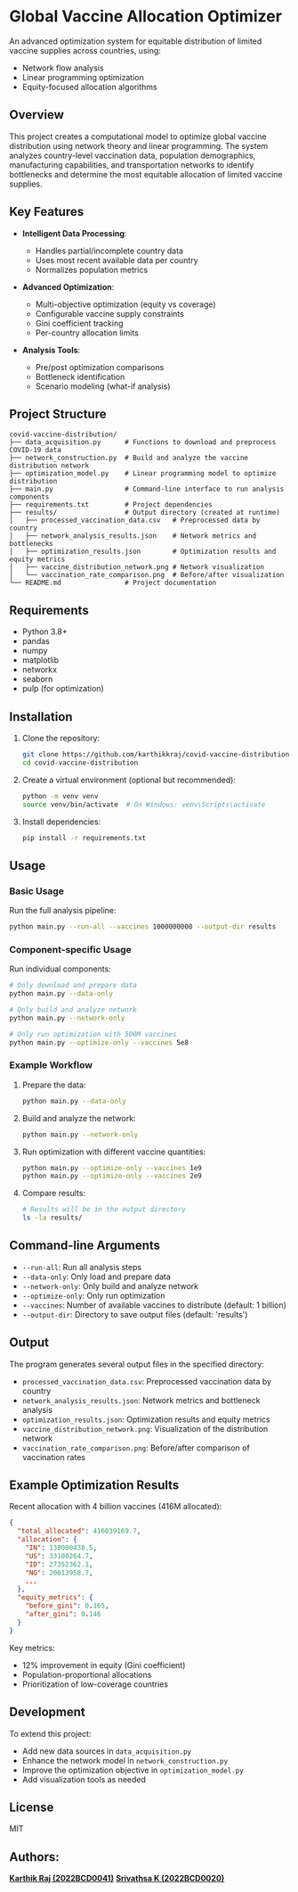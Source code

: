 # Global Vaccine Allocation Optimizer

An advanced optimization system for equitable distribution of limited vaccine supplies across countries, using:
- Network flow analysis
- Linear programming optimization
- Equity-focused allocation algorithms

## Overview

This project creates a computational model to optimize global vaccine distribution using network theory and linear programming. The system analyzes country-level vaccination data, population demographics, manufacturing capabilities, and transportation networks to identify bottlenecks and determine the most equitable allocation of limited vaccine supplies.

## Key Features

- **Intelligent Data Processing**: 
  - Handles partial/incomplete country data
  - Uses most recent available data per country
  - Normalizes population metrics

- **Advanced Optimization**:
  - Multi-objective optimization (equity vs coverage)
  - Configurable vaccine supply constraints
  - Gini coefficient tracking
  - Per-country allocation limits

- **Analysis Tools**:
  - Pre/post optimization comparisons
  - Bottleneck identification
  - Scenario modeling (what-if analysis)

## Project Structure

```
covid-vaccine-distribution/
├── data_acquisition.py      # Functions to download and preprocess COVID-19 data
├── network_construction.py  # Build and analyze the vaccine distribution network
├── optimization_model.py    # Linear programming model to optimize distribution
├── main.py                  # Command-line interface to run analysis components
├── requirements.txt         # Project dependencies
├── results/                 # Output directory (created at runtime)
│   ├── processed_vaccination_data.csv   # Preprocessed data by country
│   ├── network_analysis_results.json    # Network metrics and bottlenecks
│   ├── optimization_results.json        # Optimization results and equity metrics
│   ├── vaccine_distribution_network.png # Network visualization
│   └── vaccination_rate_comparison.png  # Before/after visualization
└── README.md                # Project documentation
```

## Requirements

- Python 3.8+
- pandas
- numpy
- matplotlib
- networkx
- seaborn
- pulp (for optimization)

## Installation

1. Clone the repository:
   ```bash
   git clone https://github.com/karthikkraj/covid-vaccine-distribution.git
   cd covid-vaccine-distribution
   ```

2. Create a virtual environment (optional but recommended):
   ```bash
   python -m venv venv
   source venv/bin/activate  # On Windows: venv\Scripts\activate
   ```

3. Install dependencies:
   ```bash
   pip install -r requirements.txt
   ```

## Usage

### Basic Usage

Run the full analysis pipeline:

```bash
python main.py --run-all --vaccines 1000000000 --output-dir results
```

### Component-specific Usage

Run individual components:

```bash
# Only download and prepare data
python main.py --data-only

# Only build and analyze network
python main.py --network-only

# Only run optimization with 500M vaccines
python main.py --optimize-only --vaccines 5e8
```

### Example Workflow

1. Prepare the data:
   ```bash
   python main.py --data-only
   ```

2. Build and analyze the network:
   ```bash
   python main.py --network-only
   ```

3. Run optimization with different vaccine quantities:
   ```bash
   python main.py --optimize-only --vaccines 1e9
   python main.py --optimize-only --vaccines 2e9
   ```

4. Compare results:
   ```bash
   # Results will be in the output directory
   ls -la results/
   ```

## Command-line Arguments

- `--run-all`: Run all analysis steps
- `--data-only`: Only load and prepare data
- `--network-only`: Only build and analyze network
- `--optimize-only`: Only run optimization
- `--vaccines`: Number of available vaccines to distribute (default: 1 billion)
- `--output-dir`: Directory to save output files (default: 'results')

## Output

The program generates several output files in the specified directory:

- `processed_vaccination_data.csv`: Preprocessed vaccination data by country
- `network_analysis_results.json`: Network metrics and bottleneck analysis
- `optimization_results.json`: Optimization results and equity metrics
- `vaccine_distribution_network.png`: Visualization of the distribution network
- `vaccination_rate_comparison.png`: Before/after comparison of vaccination rates

## Example Optimization Results

Recent allocation with 4 billion vaccines (416M allocated):

```json
{
  "total_allocated": 416039169.7,
  "allocation": {
    "IN": 138000438.5,
    "US": 33100264.7,
    "ID": 27352362.1,
    "NG": 20613958.7,
    ...
  },
  "equity_metrics": {
    "before_gini": 0.165,
    "after_gini": 0.146 
  }
}
```

Key metrics:
- 12% improvement in equity (Gini coefficient)
- Population-proportional allocations
- Prioritization of low-coverage countries

## Development

To extend this project:
- Add new data sources in `data_acquisition.py`
- Enhance the network model in `network_construction.py`
- Improve the optimization objective in `optimization_model.py`
- Add visualization tools as needed

## License

MIT

##  Authors:
**[Karthik Raj (2022BCD0041)](https://github.com/karthikkraj)** 
**[Srivathsa K (2022BCD0020)](https://github.com/srivathsa252)** 
